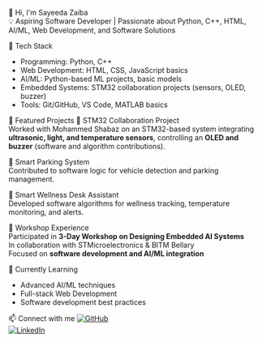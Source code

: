 👋 Hi, I'm Sayeeda Zaiba  
💡 Aspiring Software Developer | Passionate about Python, C++, HTML, AI/ML, Web Development, and Software Solutions  

🔧 Tech Stack
- Programming: Python, C++  
- Web Development: HTML, CSS, JavaScript basics  
- AI/ML: Python-based ML projects, basic models  
- Embedded Systems: STM32 collaboration projects (sensors, OLED, buzzer)  
- Tools: Git/GitHub, VS Code, MATLAB basics  

📂 Featured Projects
🚀 STM32 Collaboration Project  
Worked with Mohammed Shabaz on an STM32-based system integrating **ultrasonic, light, and temperature sensors**, controlling an **OLED and buzzer** (software and algorithm contributions).  

🚗 Smart Parking System  
Contributed to software logic for vehicle detection and parking management.  

🚀 Smart Wellness Desk Assistant  
Developed software algorithms for wellness tracking, temperature monitoring, and alerts.  

🌟 Workshop Experience  
Participated in **3-Day Workshop on Designing Embedded AI Systems**  
In collaboration with STMicroelectronics & BITM Bellary  
Focused on **software development and AI/ML integration**  

🌱 Currently Learning
- Advanced AI/ML techniques  
- Full-stack Web Development  
- Software development best practices  

📫 Connect with me
[![GitHub](https://img.shields.io/badge/GitHub-181717?style=for-the-badge&logo=github&logoColor=white)](https://github.com/Sayeedazaiba)  
[![LinkedIn](https://img.shields.io/badge/LinkedIn-0A66C2?style=for-the-badge&logo=linkedin&logoColor=white)](https://www.linkedin.com/in/sayeeda-zaiba-96a250313)
